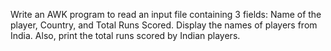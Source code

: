 Write an AWK program to read an input file containing 3 fields: Name of the player, Country, and Total Runs Scored. Display the names of players from India. Also, print the total runs scored by Indian players.